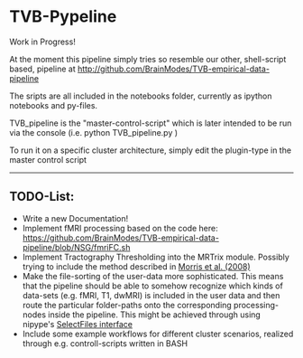 # TVB-Pypeline
Work in Progress!

At the moment this pipeline simply tries so resemble our other, shell-script based, pipeline at http://github.com/BrainModes/TVB-empirical-data-pipeline

The sripts are all included in the notebooks folder, currently as ipython notebooks and py-files.

TVB_pipeline is the "master-control-script" which is later intended to be run via the console
(i.e. python TVB_pipeline.py )

To run it on a specific cluster architecture, simply edit the plugin-type in the master control script

----------

## TODO-List:
+ Write a new Documentation!
+ Implement fMRI processing based on the code here: https://github.com/BrainModes/TVB-empirical-data-pipeline/blob/NSG/fmriFC.sh
+ Implement Tractography Thresholding into the MRTrix module. Possibly trying to include the method described in [Morris et al. (2008)](http://www.sciencedirect.com/science/article/pii/S1053811908007301)
+ Make the file-sorting of the user-data more sophisticated. This means that the pipeline should be able to somehow recognize which kinds of data-sets (e.g. fMRI, T1, dwMRI) is included in the user data and then route the particular folder-paths onto the corresponding processing-nodes inside the pipeline. This might be achieved through using nipype's [SelectFiles interface](http://nipy.org/nipype/users/select_files.html)
+ Include some example workflows for different cluster scenarios, realized through e.g. controll-scripts written in BASH
